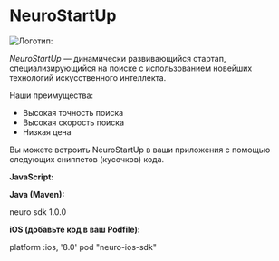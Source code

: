 # NeuroStartUp

![*Логотип:*](logo.png)

*NeuroStartUp* — динамически развивающийся стартап, специализирующийся на поиске с использованием новейших технологий искусственного интеллекта.

Наши преимущества:
* Высокая точность поиска
* Высокая скорость поиска
* Низкая цена


Вы можете встроить NeuroStartUp в ваши приложения с помощью следующих сниппетов (кусочков) кода.

**JavaScript:**

<script src="https://localhost/neuro.sdk.min.js"></script>

**Java (Maven):**

<dependency>
  <groupId>neuro</groupId>
  <artifactId>sdk</artifactId>
  <version>1.0.0</version>
</dependency>

**iOS (добавьте код в ваш Podfile):**

platform :ios, '8.0'
pod "neuro-ios-sdk"

